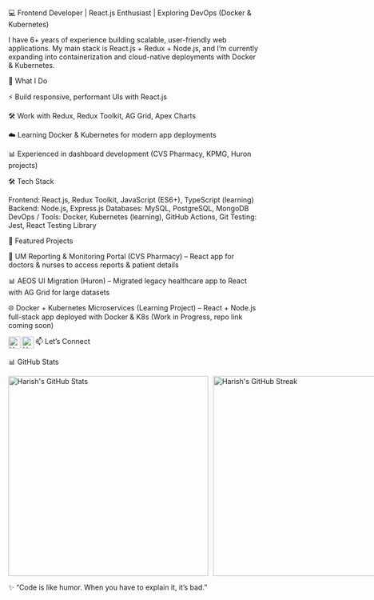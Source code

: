 💻 Frontend Developer | React.js Enthusiast | Exploring DevOps (Docker & Kubernetes)

I have 6+ years of experience building scalable, user-friendly web applications.
My main stack is React.js + Redux + Node.js, and I’m currently expanding into containerization and cloud-native deployments with Docker & Kubernetes.

🚀 What I Do

⚡ Build responsive, performant UIs with React.js

🛠️ Work with Redux, Redux Toolkit, AG Grid, Apex Charts

☁️ Learning Docker & Kubernetes for modern app deployments

📊 Experienced in dashboard development (CVS Pharmacy, KPMG, Huron projects)

🛠️ Tech Stack

Frontend: React.js, Redux Toolkit, JavaScript (ES6+), TypeScript (learning)
Backend: Node.js, Express.js
Databases: MySQL, PostgreSQL, MongoDB
DevOps / Tools: Docker, Kubernetes (learning), GitHub Actions, Git
Testing: Jest, React Testing Library

📌 Featured Projects

🏥 UM Reporting & Monitoring Portal (CVS Pharmacy) – React app for doctors & nurses to access reports & patient details

📊 AEOS UI Migration (Huron) – Migrated legacy healthcare app to React with AG Grid for large datasets

🌐 Docker + Kubernetes Microservices (Learning Project) – React + Node.js full-stack app deployed with Docker & K8s (Work in Progress, repo link
 coming soon)

📫 Let’s Connect
<a href="https://www.linkedin.com/in/harish-s-906340175/"> <img align="left" title="LinkedIn Profile" alt="Harish's LinkedIn" width="24px" src="https://cdn.jsdelivr.net/npm/simple-icons@v3/icons/linkedin.svg" /> </a> <a href="mailto:harish.port25@gmail.com"> <img align="left" title="Email" alt="Harish's Email" width="24px" src="https://cdn.jsdelivr.net/npm/simple-icons@v3/icons/gmail.svg" /> </a> <br/><br/>
📊 GitHub Stats
<div style="display:flex;gap:10px;"> <img src="https://github-readme-stats.vercel.app/api?username=Harish-port&show_icons=true&hide_border=true&count_private=true&theme=radical" alt="Harish's GitHub Stats" width="400"/> <img src="https://github-readme-streak-stats.herokuapp.com/?user=Harish-port&count_private=true&theme=radical" alt="Harish's GitHub Streak" width="400"/> </div>

✨ “Code is like humor. When you have to explain it, it’s bad.”
